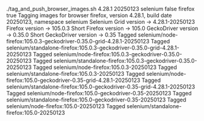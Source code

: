 ./tag_and_push_browser_images.sh 4.28.1 20250123 selenium false firefox true
Tagging images for browser firefox, version 4.28.1, build date 20250123, namespace selenium
Selenium Grid version -> 4.28.1-20250123
Firefox version -> 105.0.3
Short Firefox version -> 105.0
GeckoDriver version -> 0.35.0
Short GeckoDriver version -> 0.35
Tagged selenium/node-firefox:105.0.3-geckodriver-0.35.0-grid-4.28.1-20250123
Tagged selenium/standalone-firefox:105.0.3-geckodriver-0.35.0-grid-4.28.1-20250123
Tagged selenium/node-firefox:105.0.3-geckodriver-0.35.0-20250123
Tagged selenium/standalone-firefox:105.0.3-geckodriver-0.35.0-20250123
Tagged selenium/node-firefox:105.0.3-20250123
Tagged selenium/standalone-firefox:105.0.3-20250123
Tagged selenium/node-firefox:105.0-geckodriver-0.35-grid-4.28.1-20250123
Tagged selenium/standalone-firefox:105.0-geckodriver-0.35-grid-4.28.1-20250123
Tagged selenium/node-firefox:105.0-geckodriver-0.35-20250123
Tagged selenium/standalone-firefox:105.0-geckodriver-0.35-20250123
Tagged selenium/node-firefox:105.0-20250123
Tagged selenium/standalone-firefox:105.0-20250123
